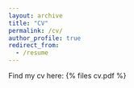 ```yaml
---
layout: archive
title: "CV"
permalink: /cv/
author_profile: true
redirect_from:
  - /resume
---
```


Find my cv here: {% files cv.pdf %}